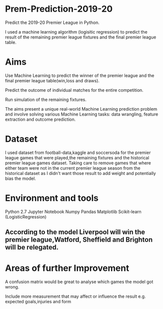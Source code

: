 # Prem-Prediction-2019-20
Predict the 2019-20 Premier League in Python.

I used a machine learning algorithm (logisitic regression) to predict the result of the remaining premier league fixtures and the final premier league table.

# Aims
Use Machine Learning to predict the winner of the premier league and the final premier league table(win,loss and draws).

Predict the outcome of individual matches for the entire competition.

Run simulation of the remaining fixtures.

The aims present a unique real-world Machine Learning prediction problem and involve solving various Machine Learning tasks: data wrangling, feature extraction and outcome prediction.

# Dataset
I used dataset from football-data,kaggle and soccersoda for the premier league games that were played,the remaining fixtures and the historical premier league games dataset.
Taking care to remove games that  where either team were not in the current premier league season from the historical dataset as I didn't want those result to add weight and potentially bias the model.

# Environment and tools
Python 2.7
Jupyter Notebook
Numpy
Pandas
Matplotlib
Scikit-learn (LogisticRegression)


## According to the model Liverpool will win the premier league,Watford, Sheffield and Brighton will be relegated.

# Areas of further Improvement

A confusion matrix would be great to analyse which games the model got wrong.

Include more measurement that may affect or influence the result e.g. expected goals,injuries and form
